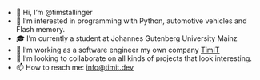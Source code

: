 - 👋 Hi, I’m @timstallinger
- 👀 I’m interested in programming with Python, automotive vehicles and Flash memory.
- 🎓 I’m currently a student at Johannes Gutenberg University Mainz 
- 🌱 I’m working as a software engineer my own company [TimIT](http://www.timit.dev)
- 💞️ I’m looking to collaborate on all kinds of projects that look interesting.
- 📫 How to reach me: info@timit.dev

<!---
timstallinger/timstallinger is a ✨ special ✨ repository because its `README.md` (this file) appears on your GitHub profile.
You can click the Preview link to take a look at your changes.
--->
